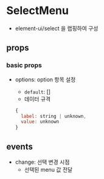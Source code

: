 # SelectMenu

- element-ui/select 을 랩핑하여 구성

## props

### basic props

- options: option 항목 설정
  - `default`: []
  - 데이터 규격
  
  ```javascript
  {
    label: string | unknown,
    value: unknown
  }
  ```

## events

- change: 선택 변경 시점
  - 선택된 menu 값 전달
